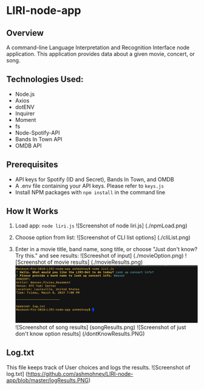 # LIRI-node-app

## Overview

A command-line Language Interpretation and Recognition Interface node application. This application provides data about a given movie, concert, or song. 

## Technologies Used: 

* Node.js
* Axios
* dotENV  
* Inquirer
* Moment
* fs
* Node-Spotify-API
* Bands In Town API
* OMDB API

## Prerequisites

* API keys for Spotify (ID and Secret), Bands In Town, and OMDB
* A .env file containing your API keys. Please refer to ```keys.js``` 
* Install NPM packages with ```npm install``` in the command line

## How It Works

1. Load app: ```node liri.js```
    ![Screenshot of node liri.js] (./npmLoad.png)

2. Choose option from list: 
    ![Screenshot of CLI list options] (./cliList.png)

3. Enter in a movie title, band name, song title, or choose "Just don't know? Try this." and see results:
    ![Screeshot of input] (./movieOption.png)
    ![Screenshot of movie results] (./movieResults.png)
    <img alt="Screenshot of concert results" src="./concertResults.png">
    ![Screenshot of song results] (songResults.png)
    ![Screenshot of just don't know option results] (/dontKnowResults.PNG)

## Log.txt
This file keeps track of User choices and logs the results.
    ![Screenshot of log.txt] 
    (https://github.com/ashmohney/LIRI-node-app/blob/master/logResults.PNG)



    


